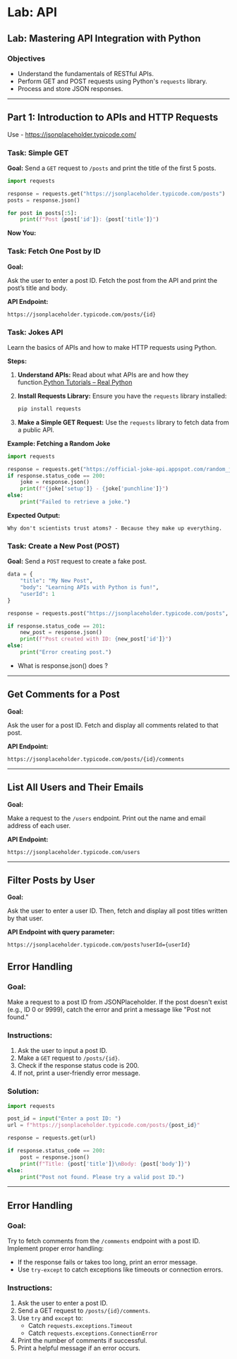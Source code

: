 # Lab: API

## **Lab: Mastering API Integration with Python**

### Objectives

- Understand the fundamentals of RESTful APIs.
- Perform GET and POST requests using Python's `requests` library.
- Process and store JSON responses.

---

## Part 1: Introduction to APIs and HTTP Requests

Use - https://jsonplaceholder.typicode.com/

### Task: Simple GET

**Goal:** Send a `GET` request to `/posts` and print the title of the first 5 posts.

```python
import requests

response = requests.get("https://jsonplaceholder.typicode.com/posts")
posts = response.json()

for post in posts[:5]:
    print(f"Post {post['id']}: {post['title']}")
```

**Now You:** 

### Task: Fetch One Post by ID

**Goal:**

Ask the user to enter a post ID. Fetch the post from the API and print the post’s title and body.

**API Endpoint:**

```
https://jsonplaceholder.typicode.com/posts/{id}
```

### Task: Jokes API

Learn the basics of APIs and how to make HTTP requests using Python.

**Steps:**

1. **Understand APIs:** Read about what APIs are and how they function.[Python Tutorials – Real Python](https://realpython.com/python-api/?utm_source=chatgpt.com)
2. **Install Requests Library:** Ensure you have the `requests` library installed:
    
    ```bash
    pip install requests
    ```
    

3. **Make a Simple GET Request:** Use the `requests` library to fetch data from a public API.

**Example: Fetching a Random Joke**

```python
import requests

response = requests.get("https://official-joke-api.appspot.com/random_joke")
if response.status_code == 200:
    joke = response.json()
    print(f"{joke['setup']} - {joke['punchline']}")
else:
    print("Failed to retrieve a joke.")
```

**Expected Output:**

```
Why don't scientists trust atoms? - Because they make up everything.
```

### Task: Create a New Post (POST)

**Goal:** Send a `POST` request to create a fake post.

```python
data = {
    "title": "My New Post",
    "body": "Learning APIs with Python is fun!",
    "userId": 1
}

response = requests.post("https://jsonplaceholder.typicode.com/posts", json=data)

if response.status_code == 201:
    new_post = response.json()
    print(f"Post created with ID: {new_post['id']}")
else:
    print("Error creating post.")
```

- What is response.json() does ?

---

## Get Comments for a Post

**Goal:**

Ask the user for a post ID. Fetch and display all comments related to that post.

**API Endpoint:**

```
https://jsonplaceholder.typicode.com/posts/{id}/comments
```

---

## List All Users and Their Emails

**Goal:**

Make a request to the `/users` endpoint. Print out the name and email address of each user.

**API Endpoint:**

```
https://jsonplaceholder.typicode.com/users
```

---

## Filter Posts by User

**Goal:**

Ask the user to enter a user ID. Then, fetch and display all post titles written by that user.

**API Endpoint with query parameter:**

```
https://jsonplaceholder.typicode.com/posts?userId={userId}

```

## Error Handling

### Goal:

Make a request to a post ID from JSONPlaceholder. If the post doesn't exist (e.g., ID 0 or 9999), catch the error and print a message like "Post not found."

### Instructions:

1. Ask the user to input a post ID.
2. Make a `GET` request to `/posts/{id}`.
3. Check if the response status code is 200.
4. If not, print a user-friendly error message.

### Solution:

```python
import requests

post_id = input("Enter a post ID: ")
url = f"https://jsonplaceholder.typicode.com/posts/{post_id}"

response = requests.get(url)

if response.status_code == 200:
    post = response.json()
    print(f"Title: {post['title']}\nBody: {post['body']}")
else:
    print("Post not found. Please try a valid post ID.")
```

---

## Error Handling

### Goal:

Try to fetch comments from the `/comments` endpoint with a post ID. Implement proper error handling:

- If the response fails or takes too long, print an error message.
- Use `try-except` to catch exceptions like timeouts or connection errors.

### Instructions:

1. Ask the user to enter a post ID.
2. Send a GET request to `/posts/{id}/comments`.
3. Use `try` and `except` to:
    - Catch `requests.exceptions.Timeout`
    - Catch `requests.exceptions.ConnectionError`
4. Print the number of comments if successful.
5. Print a helpful message if an error occurs.